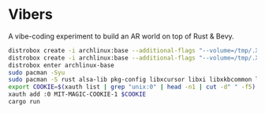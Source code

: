 # Vibers
A vibe-coding experiment to build an AR world on top of Rust & Bevy.

```bash
distrobox create -i archlinux:base --additional-flags "--volume=/tmp/.X11-unix:/tmp/.X11-unix:rw --volume=/run/user/$(id -u):/run/user/$(id -u):rw"
distrobox create -i archlinux:base --additional-flags "--volume=/tmp/.X11-unix:/tmp/.X11-unix:rw"
distrobox enter archlinux-base
sudo pacman -Syu
sudo pacman -S rust alsa-lib pkg-config libxcursor libxi libxkbcommon libxkbcommon-x11
export COOKIE=$(xauth list | grep "unix:0" | head -n1 | cut -d" " -f5)
xauth add :0 MIT-MAGIC-COOKIE-1 $COOKIE
cargo run
```